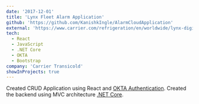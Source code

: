 ```yaml
---
date: '2017-12-01'
title: 'Lynx Fleet Alarm Application'
github: 'https://github.com/KanishkIngle/AlarmCloudApplication'
external: 'https://www.carrier.com/refrigeration/en/worldwide/lynx-digital-platform/'
tech:
  - React
  - JavaScript
  - .NET Core
  - OKTA
  - Bootstrap
company: 'Carrier Transicold'
showInProjects: true
---
```


Created CRUD Application using React and [OKTA Authentication](https://developer.okta.com). Created the backend using MVC architecture [.NET Core](https://learn.microsoft.com/en-us/aspnet/core/mvc/overview?view=aspnetcore-8.0).
